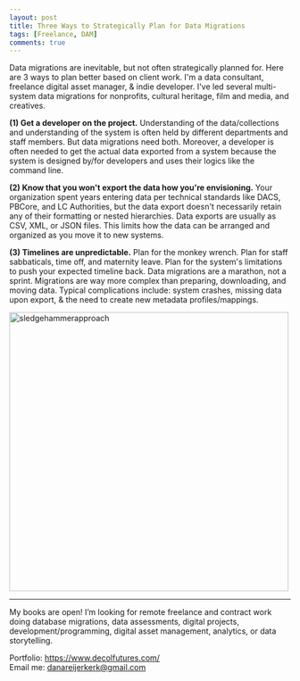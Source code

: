 ```yaml
---
layout: post
title: Three Ways to Strategically Plan for Data Migrations
tags: [Freelance, DAM]
comments: true
---
```


Data migrations are inevitable, but not often strategically planned for. Here are 3 ways to plan better based on client work. I'm a data consultant, freelance digital asset manager, & indie developer. I've led several multi-system data migrations for nonprofits, cultural heritage, film and media, and creatives. 

**(1) Get a developer on the project.** Understanding of the data/collections and understanding of the system is often held by different departments and staff members. But data migrations need both. Moreover, a developer is often needed to get the actual data exported from a system because the system is designed by/for developers and uses their logics like the command line.

**(2) Know that you won't export the data how you're envisioning.** Your organization spent years entering data per technical standards like DACS, PBCore, and LC Authorities, but the data export doesn't necessarily retain any of their formatting or nested hierarchies. Data exports are usually as CSV, XML, or JSON files. This limits how the data can be arranged and organized as you move it to new systems. 

**(3) Timelines are unpredictable.** Plan for the monkey wrench. Plan for staff sabbaticals, time off, and maternity leave. Plan for the system's limitations to push your expected timeline back. Data migrations are a marathon, not a sprint. Migrations are way more complex than preparing, downloading, and moving data. Typical complications include: system crashes, missing data upon export, & the need to create new metadata profiles/mappings.


<img width="500" height="500" alt="sledgehammerapproach" src="https://github.com/user-attachments/assets/2031b800-6717-440d-9303-be09c5fc0298" />

***
My books are open! I’m looking for remote freelance and contract work doing database migrations, data assessments, digital projects, development/programming, digital asset management, analytics, or data storytelling. 

Portfolio: https://www.decolfutures.com/ \
Email me: danareijerkerk@gmail.com
